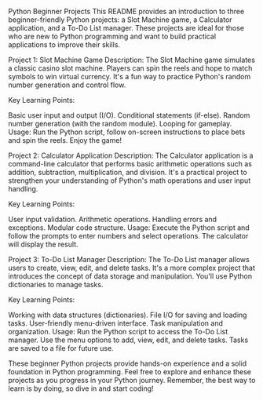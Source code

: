 
Python Beginner Projects
This README provides an introduction to three beginner-friendly Python projects: a Slot Machine game, a Calculator application, and a To-Do List manager. These projects are ideal for those who are new to Python programming and want to build practical applications to improve their skills.

Project 1: Slot Machine Game
Description: The Slot Machine game simulates a classic casino slot machine. Players can spin the reels and hope to match symbols to win virtual currency. It's a fun way to practice Python's random number generation and control flow.

Key Learning Points:

Basic user input and output (I/O).
Conditional statements (if-else).
Random number generation (with the random module).
Looping for gameplay.
Usage: Run the Python script, follow on-screen instructions to place bets and spin the reels. Enjoy the game!

Project 2: Calculator Application
Description: The Calculator application is a command-line calculator that performs basic arithmetic operations such as addition, subtraction, multiplication, and division. It's a practical project to strengthen your understanding of Python's math operations and user input handling.

Key Learning Points:

User input validation.
Arithmetic operations.
Handling errors and exceptions.
Modular code structure.
Usage: Execute the Python script and follow the prompts to enter numbers and select operations. The calculator will display the result.

Project 3: To-Do List Manager
Description: The To-Do List manager allows users to create, view, edit, and delete tasks. It's a more complex project that introduces the concept of data storage and manipulation. You'll use Python dictionaries to manage tasks.

Key Learning Points:

Working with data structures (dictionaries).
File I/O for saving and loading tasks.
User-friendly menu-driven interface.
Task manipulation and organization.
Usage: Run the Python script to access the To-Do List manager. Use the menu options to add, view, edit, and delete tasks. Tasks are saved to a file for future use.

These beginner Python projects provide hands-on experience and a solid foundation in Python programming. Feel free to explore and enhance these projects as you progress in your Python journey. Remember, the best way to learn is by doing, so dive in and start coding!

